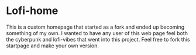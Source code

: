 # Lofi-home
This is a custom homepage that started as a fork and ended up becoming something of my own.
I wanted to have any user of this web page feel both the cyberpunk and lofi-vibes that went into this project.
Feel free to fork this startpage and make your own version. 
